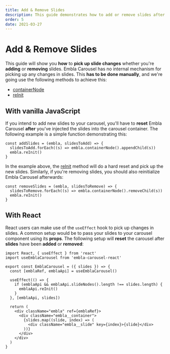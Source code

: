 ```yaml
---
title: Add & Remove Slides
description: This guide demonstrates how to add or remove slides after Embla Carousel has been initialized.
order: 5
date: 2021-03-27
---
```


# Add & Remove Slides

This guide will show you **how** to **pick up slide changes** whether you're **adding** or **removing** slides. Embla Carousel has no internal mechanism for picking up any changes in slides. This **has to be done manually**, and we're going use the following methods to achieve this:

- [containerNode](/api/methods/#containernode)
- [reInit](/api/methods/#reinit)

## With vanilla JavaScript

If you intend to add new slides to your carousel, you'll have to **reset** Embla Carousel **after** you've injected the slides into the carousel container. The following example is a simple function demonstrating this:

```js{3}
const addSlides = (embla, slidesToAdd) => {
  slidesToAdd.forEach((s) => embla.containerNode().appendChild(s))
  embla.reInit()
}
```

In the example above, the [reInit](/api/methods/#reinit) method will do a hard reset and pick up the new slides. Similarly, if you're removing slides, you should also reinitialize Embla Carousel afterwards:

```js{3}
const removeSlides = (embla, slidesToRemove) => {
  slidesToRemove.forEach((s) => embla.containerNode().removeChild(s))
  embla.reInit()
}
```

## With React

React users can make use of the `useEffect` hook to pick up changes in slides. A common setup would be to pass your slides to your carousel component using its **props**. The following setup will **reset** the carousel after **slides** have been **added** or **removed**:

```jsx{9}
import React, { useEffect } from 'react'
import useEmblaCarousel from 'embla-carousel-react'

export const EmblaCarousel = ({ slides }) => {
  const [emblaRef, emblaApi] = useEmblaCarousel()

  useEffect(() => {
    if (emblaApi && emblaApi.slideNodes().length !== slides.length) {
      emblaApi.reInit()
    }
  }, [emblaApi, slides])

  return (
    <div className="embla" ref={emblaRef}>
      <div className="embla__container">
        {slides.map((slide, index) => (
          <div className="embla__slide" key={index}>{slide}</div>
        ))}
      </div>
    </div>
  )
}
```
